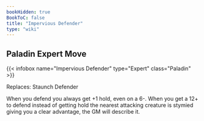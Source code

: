 ```yaml
---
bookHidden: true
BookToC: false
title: "Impervious Defender"
type: "wiki"
---
```

## Paladin Expert Move
{{< infobox name="Impervious Defender" type="Expert" class="Paladin" >}}

Replaces: Staunch Defender

When you defend you always get +1 hold, even on a 6-. When you get a 12+ to defend instead of getting hold the nearest attacking creature is stymied giving you a clear advantage, the GM will describe it.